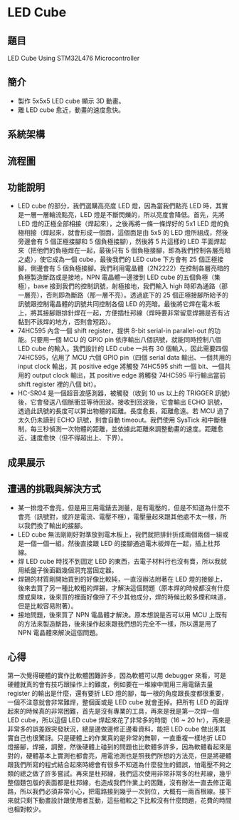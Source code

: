 # LED Cube #

## 題目 ##

LED Cube Using STM32L476 Microcontroller

## 簡介 ##

* 製作 5x5x5 LED cube 顯示 3D 動畫。
* 離 LED cube 愈近，動畫的速度愈快。

## 系統架構 ##

## 流程圖 ##

## 功能說明 ##

* LED cube 的部分，我們選購高亮度 LED 燈，因為當我們點亮 LED 時，其實是一層一層輪流點亮，LED 燈是不斷閃爍的，所以亮度會降低。首先，先將 LED 燈的正極全部相接（焊起來），之後再將一條一條焊好的 5x1 LED 燈的負極相接（焊起來，就會形成一個面，這個面是由 5x5 的 LED 燈所組成，然後旁邊會有 5 個正極接腳和 5 個負極接腳），然後將 5 片這樣的 LED 平面焊起來（把他們的負極焊在一起，最後只有 5 個負極接腳，即為我們控制各層亮暗之處），使它成為一個 cube，最後我們的 LED cube 下方會有 25 個正極接腳，側邊會有 5 個負極接腳。我們利用電晶體（2N2222）在控制各層亮暗的負極製造斷路或是接地，NPN 電晶體一邊接到 LED cube 的五個負極（集極），base 接到我們的控制訊號，射極接地，我們輸入 high 時即為通路（那一層亮），否則即為斷路（那一層不亮）。透過底下的 25 個正極接腳所給予的訊號跟控制電晶體的訊號共同控制各個 LED 的亮暗。最後將它焊在電木板上，將其接腳跟排針焊在一起，方便插杜邦線（焊時要非常留意焊錫是否有沾黏到不該焊的地方，否則會短路）。
* 74HC595 內含一個 shift register，提供 8-bit serial-in parallel-out 的功能。只要用一個 MCU 的 GPIO pin 依序輸出八個訊號，就能同時控制八個 LED cube 的輸入。我們設計的 LED cube 一共有 30 個輸入，因此需要四個 74HC595，佔用了 MCU 六個 GPIO pin（四個 serial data 輸出、一個共用的 input clock 輸出，其 positive edge 將觸發 74HC595 shift 一個 bit、一個共用的 output clock 輸出，其 positive edge 將觸發 74HC595 平行輸出當前 shift register 裡的八個 bit）。
* HC-SR04 是一個超音波感測器，被觸發（收到 10 us 以上的 TRIGGER 訊號）後，它會發送八個脈衝並等待回波。接收到回波後，它會輸出 ECHO 訊號，透過此訊號的長度可以算出物體的距離。長度愈長，距離愈遠。若 MCU 過了太久仍未讀到 ECHO 訊號，則會自動 timeout。我們使用 SysTick 和中斷機制，每三秒偵測一次物體的距離，並依據此距離來調整動畫的速度。距離愈近，速度愈快（但不得超出上、下界）。

## 成果展示 ##

## 遭遇的挑戰與解決方式 ##

* 某一排燈不會亮，但是用三用電錶去測量，是有電壓的，但是不知道為什麼不會亮（訊號對，或許是電流、電壓不穩），電壓量起來跟其他處不太一樣，所以我們換了輸出的接腳。
* LED cube 無法剛剛好對準放到電木板上，我們就把排針折成兩個兩個一組或是一個一個一組，然後直接跟 LED 的接腳通過電木板焊在一起，插上杜邦線。
* 焊 LED cube 時找不到固定 LED 的東西，去電子材料行也沒有賣，所以我就用紙盤子後面戳幾個洞充當固定器。
* 焊錫的材質剛開始買到的好像比較純，一直沒辦法附著在 LED 燈的接腳上，後來去買了另一種比較粗的焊錫，才解決這個問題（原本焊的時候都沒有什麼煙或臭味，後來買的裡面好像摻了不少其他成分，焊的時候比較多煙和味道，但是比較容易附著）。
* 接地問題，後來買了 NPN 電晶體才解決。原本想說是否可以用 MCU 上既有的方法來製造斷路，後來操作起來跟我們想的完全不一樣，所以還是用了 NPN 電晶體來解決這個問題。

## 心得 ##

第一次覺得硬體的實作比軟體困難許多，因為軟體可以用 debugger 來看，可是硬體就真的會有技巧跟操作上的難度，例如要在一堆線中間用三用電錶去量 register 的輸出是什麼，還有要折 LED 燈的腳，每一根的角度跟長度都很重要，一個不注意就會非常難焊，整個面或是 LED cube 就會歪掉。把所有 LED 的面焊起來的時候真的非常困難，首先是沒有專業的工具，再來是我是第一次焊一個 LED cube，所以這個 LED cube 焊起來花了非常多的時間（16 ~ 20 hr），再來是非常多的誤差跟突發狀況，總是邊做邊修正邊看資料，能把 LED cube 做出來其實自己也很驚訝。只是硬體上的作業真的是非常的無聊，一直重複一樣地折 LED 燈接腳，焊接，調整，然後硬體上碰到的問題也比軟體多許多，因為軟體看起來是對的，硬體基本上實測也都會亮，用電池測也是照我們所想的方法亮，但是將硬體跟我們所寫的程式結合起來時總會有很多不知道為什麼發生的錯誤，怕電壓不夠之類的總之做了許多嘗試。再來是杜邦線，我們這次使用非常非常多的杜邦線，幾乎整個麵包版的表面都是杜邦線，也造成我們作業上的困難，沒有辦法一直去修正電路，所以我們必須非常小心，把電路接到幾乎一次到位，大概有一兩百根線。接下來就只剩下動畫設計跟使用者互動，這些相較之下比較沒有什麼問題，花費的時間也相對較少。
